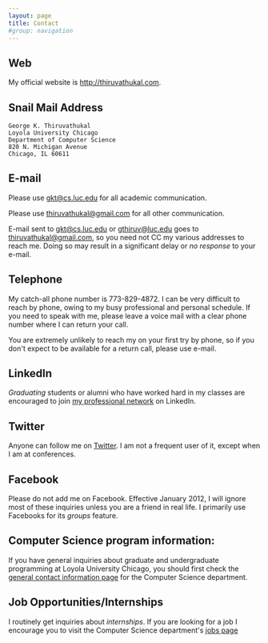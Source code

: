 ```yaml
---
layout: page
title: Contact
#group: navigation
---
```


## Web

My official website is <http://thiruvathukal.com>.

## Snail Mail Address

    George K. Thiruvathukal
    Loyola University Chicago
    Department of Computer Science
    820 N. Michigan Avenue
    Chicago, IL 60611

## E-mail

Please use [gkt@cs.luc.edu](mailto:gkt@cs.luc.edu) for all academic communication.

Please use [thiruvathukal@gmail.com](thiruvathukal@gmail.com) for all other communication.

E-mail sent to gkt@cs.luc.edu or gthiruv@luc.edu goes to thiruvathukal@gmail.com, so you need not CC my various addresses to reach me. Doing so may result in
a significant delay or *no response* to your e-mail.

## Telephone

My catch-all phone number is 773-829-4872.  I can be very difficult to 
reach by phone, owing to my busy professional and personal schedule.  If you
need to speak with me, please leave a voice mail with a clear phone number
where I can return your call.

You are extremely unlikely to reach my on your first try by phone, so if 
you don't expect to be available for a return call, please use e-mail.

## LinkedIn

*Graduating* students or alumni who have worked hard in my classes are encouraged to join [my professional network](http://www.linkedin.com/profile/view?id=588931) on LinkedIn.

## Twitter

Anyone can follow me on [Twitter](http://twitter.com/#!/gkthiruvathukal). I am
not a frequent user of it, except when I am at conferences.

## Facebook

Please do not add me on Facebook. Effective January 2012, I will ignore most of these inquiries unless you are a friend in real life. I primarily use Facebooks for its *groups* feature.

## Computer Science program information:

If you have general inquiries about graduate and undergraduate programming
at Loyola University Chicago, you should first check the 
[general contact information page](http://www.cs.luc.edu/contact) for
the Computer Science department.

## Job Opportunities/Internships

I routinely get inquiries about *internships*. If you are looking for a job
I encourage you to visit the Computer Science department's 
[jobs page](http://www.cs.luc.edu/jobs)

